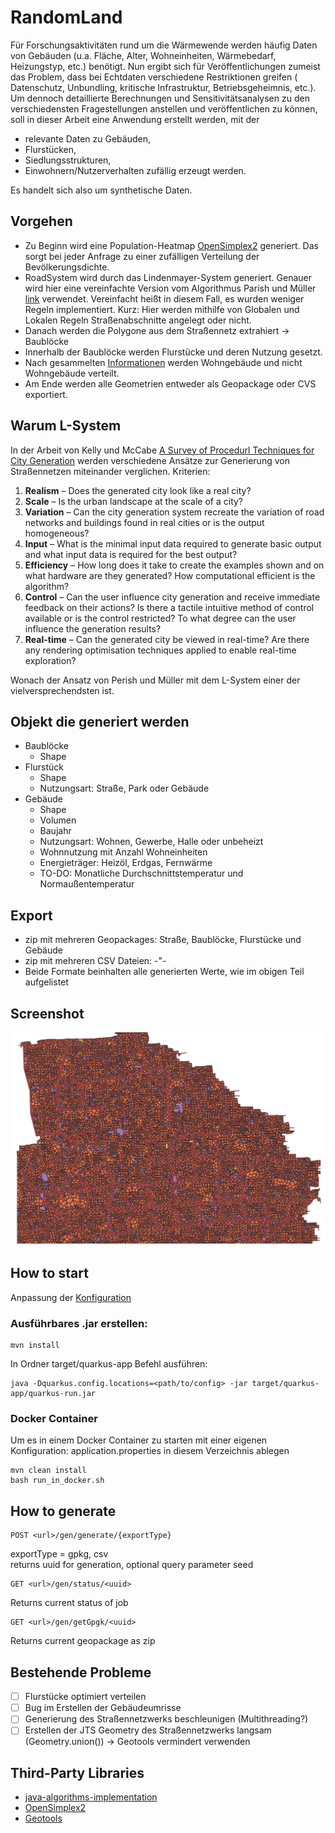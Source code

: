 # RandomLand

Für Forschungsaktivitäten rund um die Wärmewende werden häufig Daten von Gebäuden (u.a. Fläche, Alter, Wohneinheiten,
Wärmebedarf, Heizungstyp, etc.) benötigt.
Nun ergibt sich für Veröffentlichungen zumeist das Problem, dass bei Echtdaten verschiedene Restriktionen greifen (
Datenschutz, Unbundling, kritische Infrastruktur, Betriebsgeheimnis, etc.).
Um dennoch detaillierte Berechnungen und Sensitivitätsanalysen zu den verschiedensten Fragestellungen anstellen und
veröffentlichen zu können, soll in dieser Arbeit eine Anwendung erstellt werden, mit der

- relevante Daten zu Gebäuden,
- Flurstücken,
- Siedlungsstrukturen,
- Einwohnern/Nutzerverhalten zufällig erzeugt werden.

Es handelt sich also um synthetische Daten.

## Vorgehen

- Zu Beginn wird eine Population-Heatmap [OpenSimplex2](https://github.com/phishman3579/java-algorithms-implementation)
  generiert. Das sorgt bei jeder Anfrage zu einer zufälligen Verteilung der Bevölkerungsdichte.
- RoadSystem wird durch das Lindenmayer-System generiert. Genauer wird hier eine vereinfachte Version vom
  Algorithmus Parish und Müller [link](https://cgl.ethz.ch/Downloads/Publications/Papers/2001/p_Par01.pdf) verwendet.
  Vereinfacht heißt in diesem Fall, es wurden weniger Regeln implementiert. Kurz: Hier
  werden mithilfe von Globalen und Lokalen Regeln Straßenabschnitte angelegt oder nicht.
- Danach werden die Polygone aus dem Straßennetz extrahiert -> Baublöcke
- Innerhalb der Baublöcke werden Flurstücke und deren Nutzung gesetzt.
- Nach
  gesammelten [Informationen](https://www.gebaeudeforum.de/wissen/zahlen-daten/gebaeudereport-2023/interaktive-diagramme/kapitel-1/)
  werden Wohngebäude und nicht Wohngebäude verteilt.
- Am Ende werden alle Geometrien entweder als Geopackage oder CVS exportiert.

## Warum L-System

In der Arbeit von Kelly und
McCabe [A Survey of Procedurl Techniques for City Generation](http://www.citygen.net/files/Procedural_City_Generation_Survey.pdf)
werden verschiedene Ansätze zur Generierung von Straßennetzen miteinander verglichen.
Kriterien:

1. **Realism** – Does the generated city look like a real city?
2. **Scale** – Is the urban landscape at the scale of a city?
3. **Variation** – Can the city generation system recreate the
   variation of road networks and buildings found in real cities or
   is the output homogeneous?
4. **Input** – What is the minimal input data required to generate
   basic output and what input data is required for the best
   output?
5. **Efficiency** – How long does it take to create the examples
   shown and on what hardware are they generated? How
   computational efficient is the algorithm?
6. **Control** – Can the user influence city generation and receive
   immediate feedback on their actions? Is there a tactile intuitive
   method of control available or is the control restricted? To
   what degree can the user influence the generation results?
7. **Real-time** – Can the generated city be viewed in real-time?
   Are there any rendering optimisation techniques applied to
   enable real-time exploration?

Wonach der Ansatz von Perish und Müller mit dem L-System einer der vielversprechendsten ist.

## Objekt die generiert werden

- Baublöcke
    - Shape
- Flurstück
    - Shape
    - Nutzungsart: Straße, Park oder Gebäude
- Gebäude
    - Shape
    - Volumen
    - Baujahr
    - Nutzungsart: Wohnen, Gewerbe, Halle oder unbeheizt
    - Wohnnutzung mit Anzahl Wohneinheiten
    - Energieträger: Heizöl, Erdgas, Fernwärme
    - TO-DO: Monatliche Durchschnittstemperatur und Normaußentemperatur

## Export

- zip mit mehreren Geopackages: Straße, Baublöcke, Flurstücke und Gebäude
- zip mit mehreren CSV Dateien: -"-
- Beide Formate beinhalten alle generierten Werte, wie im obigen Teil aufgelistet

## Screenshot

<img src="screenshot.png" alt="screenshot">

## How to start

Anpassung der [Konfiguration](erklärung_application.md)

### Ausführbares .jar erstellen:

 ```shell
 mvn install
 ```

In Ordner target/quarkus-app Befehl ausführen:

 ```shell
 java -Dquarkus.config.locations=<path/to/config> -jar target/quarkus-app/quarkus-run.jar
 ```

### Docker Container

Um es in einem Docker Container zu starten mit einer eigenen Konfiguration:
application.properties in diesem Verzeichnis ablegen

```shell
mvn clean install
bash run_in_docker.sh
```

## How to generate

```
POST <url>/gen/generate/{exportType}
```

exportType = gpkg, csv   
returns uuid for generation, optional query parameter seed

```
GET <url>/gen/status/<uuid>
```

Returns current status of job

```
GET <url>/gen/getGpgk/<uuid>
```

Returns current geopackage as zip

## Bestehende Probleme

- [ ] Flurstücke optimiert verteilen
- [ ] Bug im Erstellen der Gebäudeumrisse
- [ ] Generierung des Straßennetzwerks beschleunigen (Multithreading?)
- [ ] Erstellen der JTS Geometry des Straßennetzwerks langsam (Geometry.union()) -> Geotools vermindert verwenden

## Third-Party Libraries

- [java-algorithms-implementation](https://github.com/phishman3579/java-algorithms-implementation)
- [OpenSimplex2](https://github.com/KdotJPG/OpenSimplex2)
- [Geotools](https://www.geotools.org/)


